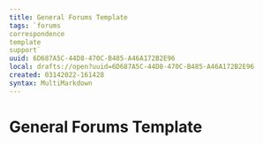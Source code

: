 ```yaml
---
title: General Forums Template
tags: `forums
correspondence
template
support`
uuid: 6D687A5C-44D8-470C-B485-A46A172B2E96
local: drafts://open?uuid=6D687A5C-44D8-470C-B485-A46A172B2E96
created: 03142022-161428
syntax: MultiMarkdown
---
```

 # General Forums Template